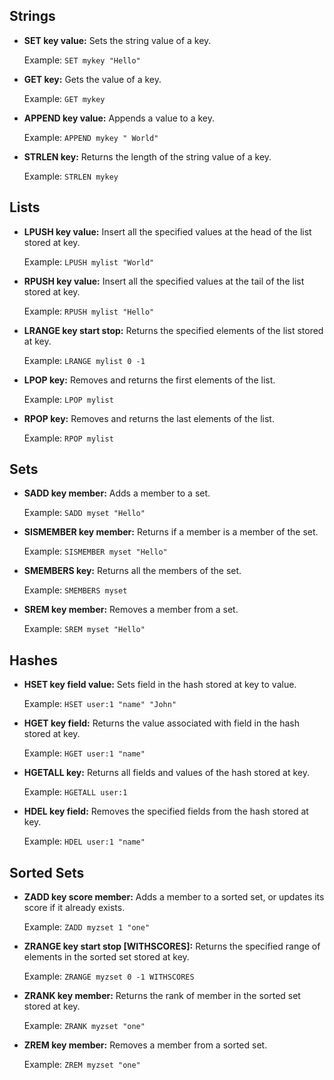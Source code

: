 ## Strings

- **SET key value:** Sets the string value of a key.
  
  Example: `SET mykey "Hello"`
  
- **GET key:** Gets the value of a key.
  
  Example: `GET mykey`
  
- **APPEND key value:** Appends a value to a key.
  
  Example: `APPEND mykey " World"`
  
- **STRLEN key:** Returns the length of the string value of a key.
  
  Example: `STRLEN mykey`

## Lists

- **LPUSH key value:** Insert all the specified values at the head of the list stored at key.
  
  Example: `LPUSH mylist "World"`
  
- **RPUSH key value:** Insert all the specified values at the tail of the list stored at key.
  
  Example: `RPUSH mylist "Hello"`
  
- **LRANGE key start stop:** Returns the specified elements of the list stored at key.
  
  Example: `LRANGE mylist 0 -1`
  
- **LPOP key:** Removes and returns the first elements of the list.
  
  Example: `LPOP mylist`
  
- **RPOP key:** Removes and returns the last elements of the list.
  
  Example: `RPOP mylist`

## Sets

- **SADD key member:** Adds a member to a set.
  
  Example: `SADD myset "Hello"`
  
- **SISMEMBER key member:** Returns if a member is a member of the set.
  
  Example: `SISMEMBER myset "Hello"`
  
- **SMEMBERS key:** Returns all the members of the set.
  
  Example: `SMEMBERS myset`
  
- **SREM key member:** Removes a member from a set.
  
  Example: `SREM myset "Hello"`

## Hashes

- **HSET key field value:** Sets field in the hash stored at key to value.
  
  Example: `HSET user:1 "name" "John"`
  
- **HGET key field:** Returns the value associated with field in the hash stored at key.
  
  Example: `HGET user:1 "name"`
  
- **HGETALL key:** Returns all fields and values of the hash stored at key.
  
  Example: `HGETALL user:1`
  
- **HDEL key field:** Removes the specified fields from the hash stored at key.
  
  Example: `HDEL user:1 "name"`

## Sorted Sets

- **ZADD key score member:** Adds a member to a sorted set, or updates its score if it already exists.
  
  Example: `ZADD myzset 1 "one"`
  
- **ZRANGE key start stop [WITHSCORES]:** Returns the specified range of elements in the sorted set stored at key.
  
  Example: `ZRANGE myzset 0 -1 WITHSCORES`
  
- **ZRANK key member:** Returns the rank of member in the sorted set stored at key.
  
  Example: `ZRANK myzset "one"`
  
- **ZREM key member:** Removes a member from a sorted set.
  
  Example: `ZREM myzset "one"`
